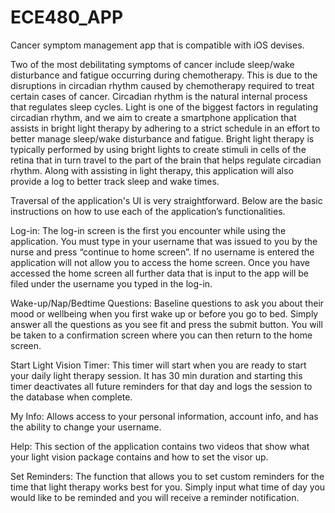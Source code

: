 # ECE480_APP
Cancer symptom management app that is compatible with iOS devises. 

Two of the most debilitating symptoms of cancer include sleep/wake disturbance and fatigue occurring during chemotherapy. This is due to the disruptions in circadian rhythm caused by chemotherapy required to treat certain cases of cancer. Circadian rhythm is the natural internal process that regulates sleep cycles. Light is one of the biggest factors in regulating circadian rhythm, and we aim to create a smartphone application that assists in bright light therapy by adhering to a strict schedule in an effort to better manage sleep/wake disturbance and fatigue. Bright light therapy is typically performed by using bright lights to create stimuli in cells of the retina that in turn travel to the part of the brain that helps regulate circadian rhythm. Along with assisting in light therapy, this application will also provide a log to better track sleep and wake times.

Traversal of the application's UI is very straightforward. Below are the basic instructions on how to use each of the application’s functionalities. 

Log-in: The log-in screen is the first you encounter while using the application. You must type in your username that was issued to you by the nurse and press “continue to home screen”. If no username is entered the application will not allow you to access the home screen. Once you have accessed the home screen all further data that is input to the app will be filed under the username you typed in the log-in.

Wake-up/Nap/Bedtime Questions: Baseline questions to ask you about their mood or wellbeing when you first wake up or before you go to bed. Simply answer all the questions as you see fit and press the submit button. You will be taken to a confirmation screen where you can then return to the home screen.

Start Light Vision Timer: This timer will start when you are ready to start your daily light therapy session. It has 30 min duration and starting this timer deactivates all future reminders for that day and logs the session to the database when complete.

My Info: Allows access to your personal information, account info, and has the ability to change your username.

Help: This section of the application contains two videos that show what your light vision package contains and how to set the visor up.

Set Reminders: The function that allows you to set custom reminders for the time that light therapy works best for you. Simply input what time of day you would like to be reminded and you will receive a reminder notification.

